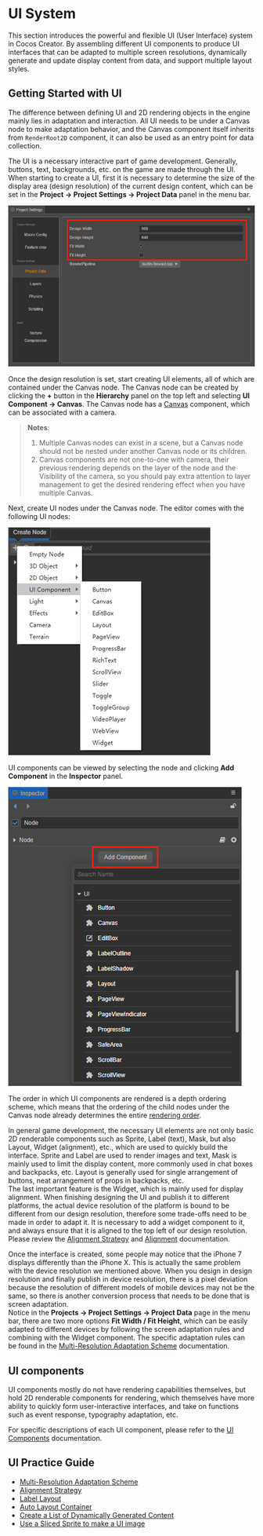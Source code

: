 # UI System

This section introduces the powerful and flexible UI (User Interface) system in Cocos Creator. By assembling different UI components to produce UI interfaces that can be adapted to multiple screen resolutions, dynamically generate and update display content from data, and support multiple layout styles.

## Getting Started with UI

The difference between defining UI and 2D rendering objects in the engine mainly lies in adaptation and interaction. All UI needs to be under a Canvas node to make adaptation behavior, and the Canvas component itself inherits from `RenderRoot2D` component, it can also be used as an entry point for data collection.

The UI is a necessary interactive part of game development. Generally, buttons, text, backgrounds, etc. on the game are made through the UI. When starting to create a UI, first it is necessary to determine the size of the display area (design resolution) of the current design content, which can be set in the **Project -> Project Settings -> Project Data** panel in the menu bar.

![resolution-config](resolution_config.png)

Once the design resolution is set, start creating UI elements, all of which are contained under the Canvas node. The Canvas node can be created by clicking the **+** button in the **Hierarchy** panel on the top left and selecting **UI Component -> Canvas**. The Canvas node has a [Canvas](../../ui-system/components/editor/canvas.md) component, which can be associated with a camera.

> **Notes**:
>
> 1. Multiple Canvas nodes can exist in a scene, but a Canvas node should not be nested under another Canvas node or its children.
> 2. Canvas components are not one-to-one with camera, their previous rendering depends on the layer of the node and the Visibility of the camera, so you should pay extra attention to layer management to get the desired rendering effect when you have multiple Canvas.

Next, create UI nodes under the Canvas node. The editor comes with the following UI nodes:

![create-ui](./create-ui.png)

UI components can be viewed by selecting the node and clicking **Add Component** in the **Inspector** panel.

![add-ui-component](./add-ui-component.png)

The order in which UI components are rendered is a depth ordering scheme, which means that the ordering of the child nodes under the Canvas node already determines the entire [rendering order](../../ui-system/components/engine/priority.md).

In general game development, the necessary UI elements are not only basic 2D renderable components such as Sprite, Label (text), Mask, but also Layout, Widget (alignment), etc., which are used to quickly build the interface. Sprite and Label are used to render images and text, Mask is mainly used to limit the display content, more commonly used in chat boxes and backpacks, etc. Layout is generally used for single arrangement of buttons, neat arrangement of props in backpacks, etc. <br>
The last important feature is the Widget, which is mainly used for display alignment. When finishing designing the UI and publish it to different platforms, the actual device resolution of the platform is bound to be different from our design resolution, therefore some trade-offs need to be made in order to adapt it. It is necessary to add a widget component to it, and always ensure that it is aligned to the top left of our design resolution. Please review the [Alignment Strategy](../../ui-system/components/engine/widget-align.md) and [Alignment](../../ui-system/components/editor/widget.md) documentation.

Once the interface is created, some people may notice that the iPhone 7 displays differently than the iPhone X. This is actually the same problem with the device resolution we mentioned above. When you design in design resolution and finally publish in device resolution, there is a pixel deviation because the resolution of different models of mobile devices may not be the same, so there is another conversion process that needs to be done that is screen adaptation. <br>
Notice in the **Projects -> Project Settings -> Project Data** page in the menu bar, there are two more options **Fit Width / Fit Height**, which can be easily adapted to different devices by following the screen adaptation rules and combining with the Widget component. The specific adaptation rules can be found in the [Multi-Resolution Adaptation Scheme](../../ui-system/components/engine/multi-resolution.md) documentation.

## UI components

UI components mostly do not have rendering capabilities themselves, but hold 2D renderable components for rendering, which themselves have more ability to quickly form user-interactive interfaces, and take on functions such as event response, typography adaptation, etc.

For specific descriptions of each UI component, please refer to the [UI Components](../../ui-system/components/editor/base-component.md) documentation.

## UI Practice Guide

- [Multi-Resolution Adaptation Scheme](../../ui-system/components/engine/multi-resolution.md)
- [Alignment Strategy](../../ui-system/components/engine/widget-align.md)
- [Label Layout](../../ui-system/components/engine/label-layout.md)
- [Auto Layout Container](../../ui-system/components/engine/auto-layout.md)
- [Create a List of Dynamically Generated Content](../../ui-system/components/engine/list-with-data.md)
- [Use a Sliced Sprite to make a UI image](../../ui-system/components/engine/sliced-sprite.md)
